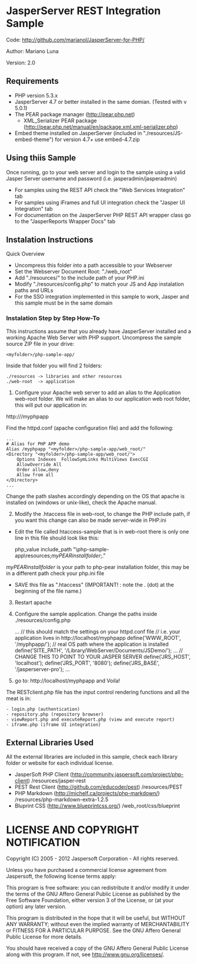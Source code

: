 JasperServer REST Integration Sample
========================================


Code: http://github.com/marianol/JasperServer-for-PHP/

Author: Mariano Luna

Version: 2.0

Requirements
------------

* PHP version 5.3.x
* JasperServer 4.7 or better installed in the same domian. (Tested with v 5.0.1)
* The PEAR package manager (http://pear.php.net)
  * XML_Serializer PEAR package (http://pear.php.net/manual/en/package.xml.xml-serializer.php) 
* Embed theme installed on JasperServer (included in "./resources/JS-embed-theme") for version 4.7+ use embed-4.7.zip 

Using thiis Sample
------------------

Once running, go to your web server and login to the sample using a valid Jasper Server username and password (i.e. jasperadmin/jasperadmin)
* For samples using the REST API check the "Web Services Integration" tab
* For samples using iFrames and full UI integration check the "Jasper UI Integration" tab
* For documentation on the JasperServer PHP REST API wrapper class go to the "JasperReports Wrapper Docs" tab

Instalation Instructions
------------------------

Quick Overview

* Uncompress this folder into a path accessible to your Webserver
* Set the Webserver Document Root: "./web_root"
* Add "./resources/" to the include path of your PHP.ini
* Modify "./resources/config.php" to match your JS and App instalation paths and URLs
* For the SSO integration implemented in this sample to work, Jasper and this sample must be in the same domain 

### Instalation Step by Step How-To

This instructions assume that you already have JasperServer installed and a working Apache Web Server with PHP support.
Uncompress the sample source ZIP file in your drive:

	<myfolder>/php-sample-app/

Inside that folder you will find  2 folders:

	./resources -> libraries and other resources
	./web-root  -> application 

1) Configure your Apache web server to add an alias to the Application web-root folder. 
We will make an alias to our application web root folder, this will put our application in:

http://<your-server-IP>/myphpapp 

Find the httpd.conf (apache configuration file) and add the following:

	...
	# Alias for PHP APP demo
	Alias /myphpapp "<myfolder>/php-sample-app/web_root/"
	<Directory "<myfolder>/php-sample-app/web_root/">
	    Options Indexes  FollowSymLinks MultiViews ExecCGI
	    AllowOverride All
	    Order allow,deny
	    Allow from all
	</Directory>
	...
	
Change the path slashes accordingly depending on the OS that apache is installed on (windows or unix-like), check the Apache manual.

2) Modify the .htaccess file in web-root, to change the PHP include path, if you want this change can also be made server-wide in PHP.ini

- Edit the file called htaccess-sample that is in web-root there is only one line in this file should look like this:

	php_value include_path "<myfolder>\php-sample-app\resources;_myPEARinstallfolder_;."

_myPEARinstallfolder_ is your path to php-pear installation folder, this may be in a different path check your php.ini file

- SAVE this file as ".htaccess"  (IMPORTANT! : note the . (dot) at the beginning of the file name.)

3) Restart apache


4) Configure the sample application. Change the paths inside ./resources/config.php

	...
	// this should match the settings on your httpd.conf file 
	// i.e. your application lives in http://localhost/myphpapp
	define('WWW_ROOT', '/myphpapp/');
	// real OS path where the application is installed
	define('SITE_PATH', '/Library/WebServer/Documents/JSDemo/'); 
	...
	// CHANGE THIS TO POINT TO YOUR JASPER SERVER
	define('JRS_HOST', 'localhost');
	define('JRS_PORT', '8080');
	define('JRS_BASE', '/jasperserver-pro');
	...

6) go to: http://localhost/myphpapp and Voila!


The RESTclient.php file has the input control rendering functions and all the meat is in:

	- login.php (authentication)
	- repository.php (repository browser)
	- viewReport.php and executeReport.php (view and execute report)
	- iframe.php (iframe UI integration)

External Libraries Used
-----------------------

All the external libraries are included in this sample, check each library folder or website for each individual license.

* JasperSoft PHP Client (http://community.jaspersoft.com/project/php-client) /resources/jasper-rest
* PEST Rest Client (http://github.com/educoder/pest) /resources/PEST
* PHP Markdown (http://michelf.ca/projects/php-markdown/) /resources/php-markdown-extra-1.2.5
* Bluprint CSS (http://www.blueprintcss.org/) /web_root/css/blueprint

LICENSE AND COPYRIGHT NOTIFICATION
==================================

 Copyright (C) 2005 - 2012 Jaspersoft Corporation - All rights reserved. 

 Unless you have purchased a commercial license agreement from Jaspersoft,
 the following license terms apply:

 This program is free software: you can redistribute it and/or modify
 it under the terms of the GNU Affero General Public License as
 published by the Free Software Foundation, either version 3 of the
 License, or (at your option) any later version.

 This program is distributed in the hope that it will be useful,
 but WITHOUT ANY WARRANTY; without even the implied warranty of
 MERCHANTABILITY or FITNESS FOR A PARTICULAR PURPOSE. See the
 GNU Affero  General Public License for more details.

 You should have received a copy of the GNU Affero General Public  License
 along with this program. If not, see <http://www.gnu.org/licenses/>.
